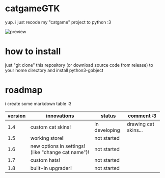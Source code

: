 # catgameGTK
yup. i just recode my "catgame" project to python :3

![preview](https://github.com/user-attachments/assets/d7c60fc2-2bad-425e-85bf-4bda83b1a5dc)

# how to install
just "git clone" this repository (or download source code from release) to your home directory and install python3-gobject

# roadmap

i create some markdown table :3

| version | innovations | status | comment :3 |
|---------|-------------|--------|------------|
| 1.4     | custom cat skins! | in developing | drawing cat skins... |
| 1.5     | working store! | not started |
| 1.6     | new options in settings! (like "change cat name")! | not started |
| 1.7     | custom hats! | not started |
| 1.8     | built-in upgrader! | not started |
